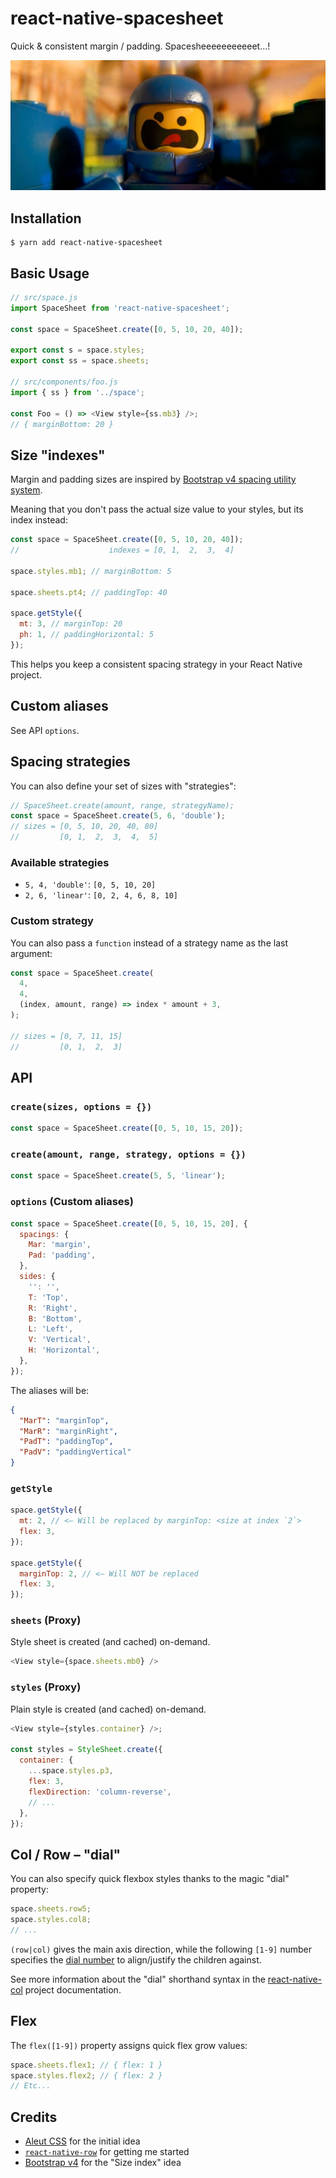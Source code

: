 # react-native-spacesheet

Quick & consistent margin / padding. Spacesheeeeeeeeeeet…!

<img src="spaceship.jpg" />

## Installation

```
$ yarn add react-native-spacesheet
```

## Basic Usage

```js
// src/space.js
import SpaceSheet from 'react-native-spacesheet';

const space = SpaceSheet.create([0, 5, 10, 20, 40]);

export const s = space.styles;
export const ss = space.sheets;

// src/components/foo.js
import { ss } from '../space';

const Foo = () => <View style={ss.mb3} />;
// { marginBottom: 20 }
```

## Size "indexes"

Margin and padding sizes are inspired by [Bootstrap v4 spacing utility system](https://getbootstrap.com/docs/4.0/utilities/spacing/).

Meaning that you don't pass the actual size value to your styles, but its index instead:

```js
const space = SpaceSheet.create([0, 5, 10, 20, 40]);
//                    indexes = [0, 1,  2,  3,  4]

space.styles.mb1; // marginBottom: 5

space.sheets.pt4; // paddingTop: 40

space.getStyle({
  mt: 3, // marginTop: 20
  ph: 1, // paddingHorizontal: 5
});
```

This helps you keep a consistent spacing strategy in your React Native project.

## Custom aliases

See API `options`.

## Spacing strategies

You can also define your set of sizes with "strategies":

```js
// SpaceSheet.create(amount, range, strategyName);
const space = SpaceSheet.create(5, 6, 'double');
// sizes = [0, 5, 10, 20, 40, 80]
//         [0, 1,  2,  3,  4,  5]
```

### Available strategies

- `5, 4, 'double'`: `[0, 5, 10, 20]`
- `2, 6, 'linear'`: `[0, 2, 4, 6, 8, 10]`

### Custom strategy

You can also pass a `function` instead of a strategy name as the last argument:

```js
const space = SpaceSheet.create(
  4,
  4,
  (index, amount, range) => index * amount + 3,
);

// sizes = [0, 7, 11, 15]
//         [0, 1,  2,  3]
```

## API

### `create(sizes, options = {})`

```js
const space = SpaceSheet.create([0, 5, 10, 15, 20]);
```

### `create(amount, range, strategy, options = {})`

```js
const space = SpaceSheet.create(5, 5, 'linear');
```

### `options` (Custom aliases)

```js
const space = SpaceSheet.create([0, 5, 10, 15, 20], {
  spacings: {
    Mar: 'margin',
    Pad: 'padding',
  },
  sides: {
    '': '',
    T: 'Top',
    R: 'Right',
    B: 'Bottom',
    L: 'Left',
    V: 'Vertical',
    H: 'Horizontal',
  },
});
```

The aliases will be:

```json
{
  "MarT": "marginTop",
  "MarR": "marginRight",
  "PadT": "paddingTop",
  "PadV": "paddingVertical"
}
```

### `getStyle`

```js
space.getStyle({
  mt: 2, // <— Will be replaced by marginTop: <size at index `2`>
  flex: 3,
});

space.getStyle({
  marginTop: 2, // <— Will NOT be replaced
  flex: 3,
});
```

### `sheets` (Proxy)

Style sheet is created (and cached) on-demand.

```js
<View style={space.sheets.mb0} />
```

### `styles` (Proxy)

Plain style is created (and cached) on-demand.

```js
<View style={styles.container} />;

const styles = StyleSheet.create({
  container: {
    ...space.styles.p3,
    flex: 3,
    flexDirection: 'column-reverse',
    // ...
  },
});
```

## Col / Row – "dial"

You can also specify quick flexbox styles thanks to the magic "dial" property:

```js
space.sheets.row5;
space.styles.col8;
// ...
```

`(row|col)` gives the main axis direction, while the following `[1-9]` number specifies the [dial number](https://github.com/eightyfive/react-native-col) to align/justify the children against.

See more information about the "dial" shorthand syntax in the [react-native-col](https://github.com/eightyfive/react-native-col) project documentation.

## Flex

The `flex([1-9])` property assigns quick flex grow values:

```js
space.sheets.flex1; // { flex: 1 }
space.styles.flex2; // { flex: 2 }
// Etc...
```

## Credits

- [Aleut CSS](http://aleutcss.github.io/documentation/utilities-spacing/) for the initial idea
- [`react-native-row`](https://github.com/hyrwork/react-native-row/pull/13) for getting me started
- [Bootstrap v4](https://getbootstrap.com/docs/4.0/utilities/spacing/) for the "Size index" idea
